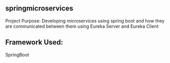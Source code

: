 ## springmicroservices

  Project Purpose:
      Developing microservices using spring boot and how they are communicated between them using Eureka Server and Eureka Client
## Framework Used:
  SpringBoot
